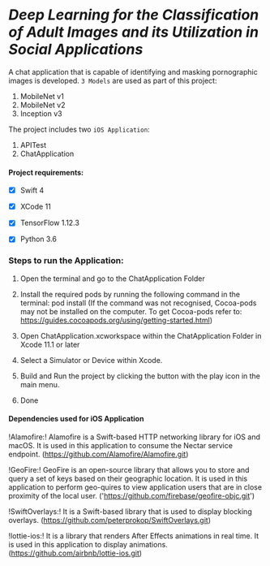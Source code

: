 # _Deep Learning for the Classification of Adult Images and its Utilization in Social Applications_

A chat application that is capable of identifying and masking pornographic images is developed. `3 Models` are used as part of this project:

1. MobileNet v1
2. MobileNet v2
3. Inception v3

The project includes two `iOS Application`:

1. APITest 
2. ChatApplication

#### Project requirements:

- [x] Swift 4
- [x] XCode 11
- [x] TensorFlow 1.12.3
- [x] Python 3.6


### Steps to run the Application:

1. Open the terminal and go to the ChatApplication Folder

2. Install the required pods by running the following command in the terminal: pod install 
(If the command was not recognised, Cocoa-pods may not be installed on the computer. To get Cocoa-pods refer to: https://guides.cocoapods.org/using/getting-started.html)

3. Open ChatApplication.xcworkspace within the ChatApplication Folder in Xcode 11.1 or later

4. Select a Simulator or Device within Xcode.

5. Build and Run the project by clicking the button with the play icon in the main menu.

6. Done

#### Dependencies used for iOS Application

!Alamofire:! Alamofire is a Swift-based HTTP networking library for iOS and macOS. It is used in this application to consume the Nectar service endpoint. (https://github.com/Alamofire/Alamofire.git)

!GeoFire:! GeoFire is an open-source library that allows you to store and query a set of keys based on their geographic location. It is used in this application to perform geo-quires to view application users that are in close proximity of the local user. ('https://github.com/firebase/geofire-objc.git')

!SwiftOverlays:! It is a Swift-based library that is used to display blocking overlays. (https://github.com/peterprokop/SwiftOverlays.git)

!lottie-ios:! It is a library that renders After Effects animations in real time. It is used in this application to display animations. (https://github.com/airbnb/lottie-ios.git)
